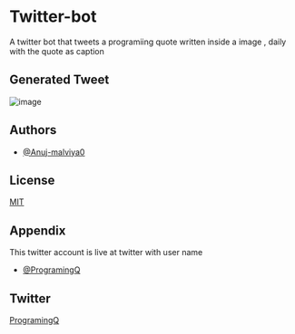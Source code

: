
# Twitter-bot

A twitter bot that tweets a programiing quote written inside a image , daily with the quote as caption


## Generated Tweet
![image](https://user-images.githubusercontent.com/75200824/194506184-0e4d3225-935f-4f59-a392-b79e1890524e.png)

## Authors

- [@Anuj-malviya0](https://github.com/Anuj-malviya0)

## License

[MIT](https://choosealicense.com/licenses/mit/)


## Appendix

This twitter account is live at twitter with user name 
- [@ProgramingQ](https://twitter.com/ProgramingQ)

## Twitter
[ProgramingQ](https://twitter.com/ProgramingQ)
